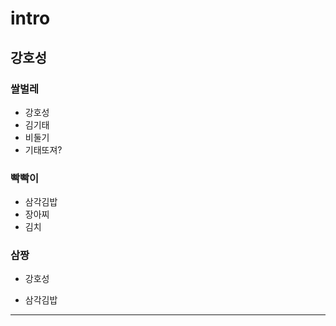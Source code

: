 # intro
## 강호성
### 쌀벌레
* 강호성
* 김기태
* 비둘기
* 기태또져?
### 빡빡이
- 삼각김밥
- 장아찌
- 김치
### 삼짱
+ 강호성
* 삼각김밥
<hr/>
